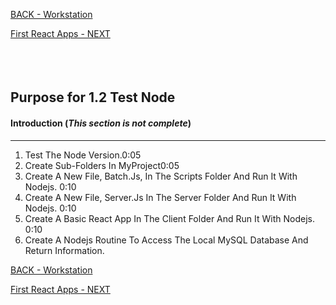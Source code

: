 
<!-- ------------------------------------------------------------------------- -->

<div class="page-back">

[BACK - Workstation](/Setup/purposes/pfr0101_Setup-Developer-Workstation.md)
</div><div class="page-next">

[First React Apps - NEXT](/Setup/purposes/pfr0102_First-React-Apps.md)
</div><div style="margin-top:35px">&nbsp;</div>
 
<!-- ------------------------------------------------------------------------- -->

## Purpose for 1.2 Test Node

#### Introduction  (*This section is not complete*)
----


1. Test The Node Version.0:05
2. Create Sub-Folders In MyProject0:05
3. Create A New File, Batch.Js, In The Scripts Folder And Run It With Nodejs. 0:10
4. Create A New File, Server.Js In The Server Folder And Run It With Nodejs. 0:10
5. Create A Basic React App In The Client Folder And Run It With Nodejs. 0:10
6. Create A Nodejs Routine To Access The Local MySQL Database And Return Information.

<!-- ------------------------------------------------------------------------- -->

<div class="page-back">

[BACK - Workstation](/Setup/purposes/pfr0101_Setup-Developer-Workstation.md)
</div><div class="page-next">

[First React Apps - NEXT](/Setup/purposes/pfr0102_First-React-Apps.md)
</div>

<!-- ------------------------------------------------------------------------- -->


